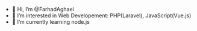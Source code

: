 - 👋 Hi, I’m @FarhadAghaei
- 👀 I’m interested in Web Developement: PHP(Laravel), JavaScript(Vue.js)
- 🌱 I’m currently learning node.js

<!---
FarhadAghaei/FarhadAghaei is a ✨ special ✨ repository because its `README.md` (this file) appears on your GitHub profile.
You can click the Preview link to take a look at your changes.
--->
